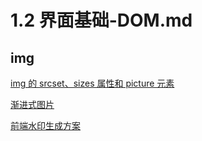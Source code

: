 # 1.2 界面基础-DOM.md

## img

[img 的 srcset、sizes 属性和 picture 元素](https://www.jianshu.com/p/607567e488fc)

[渐进式图片](https://www.zhangxinxu.com/wordpress/2013/01/progressive-jpeg-image-and-so-on/)

[前端水印生成方案](https://musicfe.cn/page/15)
